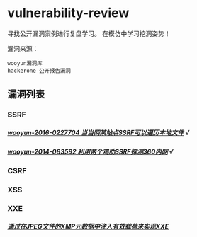 # vulnerability-review
寻找公开漏洞案例进行复盘学习。
在模仿中学习挖洞姿势！

漏洞来源：
```
wooyun漏洞库
hackerone 公开报告漏洞
```
## 漏洞列表
### SSRF
##### [wooyun-2016-0227704 当当网某站点SSRF可以遍历本地文件](https://wooyun.laolisafe.com/bug_detail.php?wybug_id=wooyun-2016-0227704) √
##### [wooyun-2014-083592 利用两个鸡肋SSRF探测360内网](https://wooyun.laolisafe.com/bug_detail.php?wybug_id=wooyun-2014-083592) √


### CSRF

### XSS

### XXE
##### [通过在JPEG文件的XMP元数据中注入有效载荷来实现XXE](https://hackerone.com/reports/836877)


